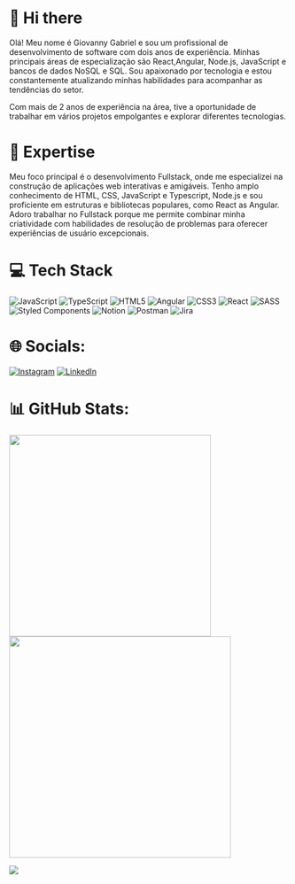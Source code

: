 # 👋 Hi there

Olá! Meu nome é Giovanny Gabriel e sou um profissional de desenvolvimento de software com dois anos de experiência. Minhas principais áreas de especialização são React,Angular, Node.js, JavaScript e bancos de dados NoSQL e SQL. Sou apaixonado por tecnologia e estou constantemente atualizando minhas habilidades para acompanhar as tendências do setor. </br>

Com mais de 2 anos de experiência na área, tive a oportunidade de trabalhar em vários projetos empolgantes e explorar diferentes tecnologias.


# 🚀 Expertise

Meu foco principal é o desenvolvimento Fullstack, onde me especializei na construção de aplicações web interativas e amigáveis. Tenho amplo conhecimento de HTML, CSS, JavaScript e Typescript, Node.js e sou proficiente em estruturas e bibliotecas populares, como React as Angular. </br> 
Adoro trabalhar no Fullstack porque me permite combinar minha criatividade com habilidades de resolução de problemas para oferecer experiências de usuário excepcionais.

# 💻 Tech Stack
![JavaScript](https://img.shields.io/badge/javascript-%23323330.svg?style=for-the-badge&logo=javascript&logoColor=%23F7DF1E) ![TypeScript](https://img.shields.io/badge/typescript-%23007ACC.svg?style=for-the-badge&logo=typescript&logoColor=white) ![HTML5](https://img.shields.io/badge/html5-%23E34F26.svg?style=for-the-badge&logo=html5&logoColor=white) ![Angular](https://img.shields.io/badge/angular?style=for-the-badge&logo=three.js&logoColor=white) ![CSS3](https://img.shields.io/badge/css3-%231572B6.svg?style=for-the-badge&logo=css3&logoColor=white) ![React](https://img.shields.io/badge/react-%2320232a.svg?style=for-the-badge&logo=react&logoColor=%2361DAFB)  ![SASS](https://img.shields.io/badge/SASS-hotpink.svg?style=for-the-badge&logo=SASS&logoColor=white)  ![Styled Components](https://img.shields.io/badge/styled--components-DB7093?style=for-the-badge&logo=styled-components&logoColor=white)  ![Notion](https://img.shields.io/badge/Notion-%23000000.svg?style=for-the-badge&logo=notion&logoColor=white)  ![Postman](https://img.shields.io/badge/Postman-FF6C37?style=for-the-badge&logo=postman&logoColor=white) ![Jira](https://img.shields.io/badge/jira-%230A0FFF.svg?style=for-the-badge&logo=jira&logoColor=white)

# 🌐 Socials:
[![Instagram](https://img.shields.io/badge/Instagram-%23E4405F.svg?logo=Instagram&logoColor=white)](https://www.instagram.com/giovanny_gabri3l/) [![LinkedIn](https://img.shields.io/badge/LinkedIn-%230077B5.svg?logo=linkedin&logoColor=white)](https://www.linkedin.com/in/giovanny-gabriel/) 

# 📊 GitHub Stats:
<img src="https://github-readme-stats-wheat-two-53.vercel.app/api?username=GiovannyGab&theme=neon&hide_border=false&include_all_commits=false&count_private=false"  width="364px" />                    <img src="https://github-readme-streak-stats.herokuapp.com/?user=lauragrassig&theme=neon&hide_border=false"  width="400px" />



![](https://github-readme-stats-wheat-two-53.vercel.app/api/top-langs/?username=lauragrassig&theme=neon&hide_border=false&include_all_commits=false&count_private=false&layout=compact)
